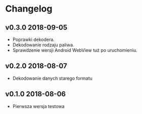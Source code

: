 # Changelog

## v0.3.0 2018-09-05

* Poprawki dekodera.
* Dekodowanie rodzaju paliwa.
* Sprawdzenie wersji Android WebView tuż po uruchomieniu.

## v0.2.0 2018-08-07

* Dekodowanie danych starego formatu

## v0.1.0 2018-08-06

* Pierwsza wersja testowa
